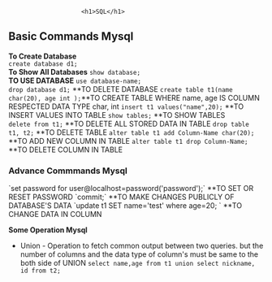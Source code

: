 
						<h1>SQL</h1>


<h2>Basic Commands Mysql</h2>

 **To Create Database**   
    `create database d1;`	   
 **To Show All Databases**
    `show database;`	
 **TO USE DATABASE**
  `use database-name;`    		
`drop database d1;`		**TO DELETE DATABASE
`create table t1(name char(20), age int );`**TO CREATE TABLE WHERE name, age IS COLUMN RESPECTED DATA TYPE char, int 
`insert t1 values("name",20);` 	  	**TO INSERT VALUES INTO TABLE 
`show tables;`		**TO SHOW TABLES	
`delete from t1;`             **TO DELETE ALL STORED DATA IN TABLE
`drop table  t1, t2;`	        **TO DELETE TABLE
`alter table t1 add Column-Name char(20);`		**TO ADD NEW COLUMN IN TABLE
`alter table t1 drop Column-Name;`		**TO DELETE COLUMN IN TABLE


<h3>Advance Commmands Mysql</h3>
`set password for user@localhost=password('password');` **TO SET OR RESET PASSWORD
`commit;`						**TO MAKE CHANGES PUBLICLY OF DATABASE'S DATA
`update t1 SET name='test' where age=20;              ` **TO CHANGE DATA IN COLUMN

**Some Operation Mysql**
* Union - Operation to fetch common output between two queries. but the number of columns and the data type of column's must be same to the both side of UNION
  `select name,age from t1 union select nickname, id from t2;`






					
